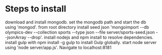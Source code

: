 # Steps to install
download and install mongodb.
set the mongodb path and start the db using 'mongod'.
from root directory install seed json 'mongoimport --db olympics-dev --collection sports --type json --file server/sports-seed.json --jsonArray --drop'.
install nodejs and npm install to resolve dependencies.
install gulp with npm install -g gulp to install Gulp globally.
start node server using 'node server/app.js'.
Navigate to localhost:8181